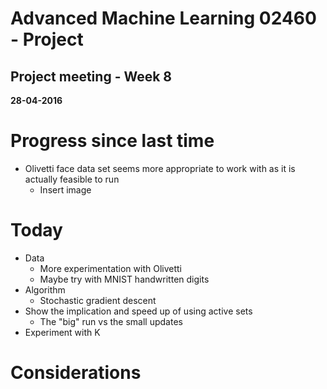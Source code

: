 # Advanced Machine Learning 02460 - Project
## Project meeting - Week 8
**28-04-2016**


# Progress since last time
- Olivetti face data set seems more appropriate to work with as it is actually feasible to run 
    - Insert image



# Today
- Data
    - More experimentation with Olivetti
    - Maybe try with MNIST handwritten digits
- Algorithm
    - Stochastic gradient descent
- Show the implication and speed up of using active sets
    - The "big" run vs the small updates
- Experiment with K

# Considerations




